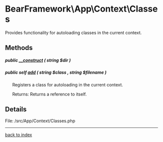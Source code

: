 # BearFramework\App\Context\Classes

Provides functionality for autoloading classes in the current context.

## Methods

##### public [__construct](bearframework.app.context.classes.__construct.method.md) ( string $dir )

##### public self [add](bearframework.app.context.classes.add.method.md) ( string $class , string $filename )

&nbsp;&nbsp;&nbsp;&nbsp;&nbsp;&nbsp;Registers a class for autoloading in the current context.

&nbsp;&nbsp;&nbsp;&nbsp;&nbsp;&nbsp;Returns: Returns a reference to itself.

## Details

File: /src/App/Context/Classes.php

---

[back to index](index.md)

